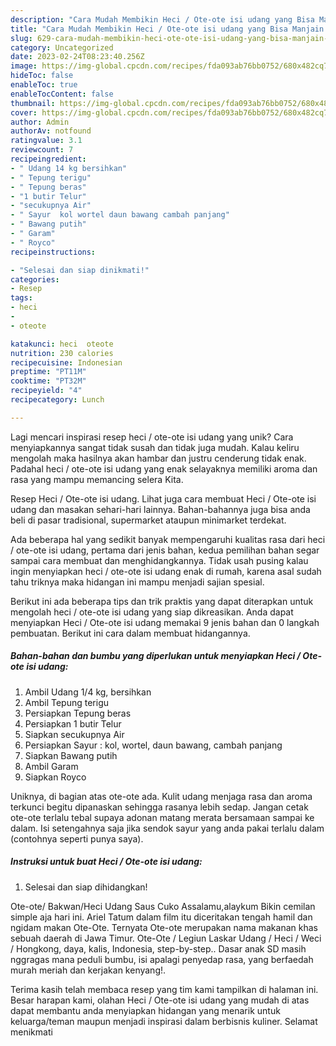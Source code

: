 ```yaml
---
description: "Cara Mudah Membikin Heci / Ote-ote isi udang yang Bisa Manjain Lidah"
title: "Cara Mudah Membikin Heci / Ote-ote isi udang yang Bisa Manjain Lidah"
slug: 629-cara-mudah-membikin-heci-ote-ote-isi-udang-yang-bisa-manjain-lidah
category: Uncategorized
date: 2023-02-24T08:23:40.256Z
image: https://img-global.cpcdn.com/recipes/fda093ab76bb0752/680x482cq70/heci-ote-ote-isi-udang-foto-resep-utama.jpg
hideToc: false
enableToc: true
enableTocContent: false
thumbnail: https://img-global.cpcdn.com/recipes/fda093ab76bb0752/680x482cq70/heci-ote-ote-isi-udang-foto-resep-utama.jpg
cover: https://img-global.cpcdn.com/recipes/fda093ab76bb0752/680x482cq70/heci-ote-ote-isi-udang-foto-resep-utama.jpg
author: Admin
authorAv: notfound
ratingvalue: 3.1
reviewcount: 7
recipeingredient:
- " Udang 14 kg bersihkan"
- " Tepung terigu"
- " Tepung beras"
- "1 butir Telur"
- "secukupnya Air"
- " Sayur  kol wortel daun bawang cambah panjang"
- " Bawang putih"
- " Garam"
- " Royco"
recipeinstructions:

- "Selesai dan siap dinikmati!"
categories:
- Resep
tags:
- heci
- 
- oteote

katakunci: heci  oteote 
nutrition: 230 calories
recipecuisine: Indonesian
preptime: "PT11M"
cooktime: "PT32M"
recipeyield: "4"
recipecategory: Lunch

---
```





Lagi mencari inspirasi resep heci / ote-ote isi udang yang unik? Cara menyiapkannya sangat tidak susah dan tidak juga mudah. Kalau keliru mengolah maka hasilnya akan hambar dan justru cenderung tidak enak. Padahal heci / ote-ote isi udang yang enak selayaknya memiliki aroma dan rasa yang mampu memancing selera Kita.





Resep Heci / Ote-ote isi udang. Lihat juga cara membuat Heci / Ote-ote isi udang dan masakan sehari-hari lainnya. Bahan-bahannya juga bisa anda beli di pasar tradisional, supermarket ataupun minimarket terdekat.

Ada beberapa hal yang sedikit banyak mempengaruhi kualitas rasa dari heci / ote-ote isi udang, pertama dari jenis bahan, kedua pemilihan bahan segar sampai cara membuat dan menghidangkannya. Tidak usah pusing kalau ingin menyiapkan heci / ote-ote isi udang enak di rumah, karena asal sudah tahu triknya maka hidangan ini mampu menjadi sajian spesial.






Berikut ini ada beberapa tips dan trik praktis yang dapat diterapkan untuk mengolah heci / ote-ote isi udang yang siap dikreasikan. Anda dapat menyiapkan Heci / Ote-ote isi udang memakai 9 jenis bahan dan 0 langkah pembuatan. Berikut ini cara dalam membuat hidangannya.

<!--inarticleads1-->

##### Bahan-bahan dan bumbu yang diperlukan untuk menyiapkan Heci / Ote-ote isi udang:

1. Ambil  Udang 1/4 kg, bersihkan
1. Ambil  Tepung terigu
1. Persiapkan  Tepung beras
1. Persiapkan 1 butir Telur
1. Siapkan secukupnya Air
1. Persiapkan  Sayur : kol, wortel, daun bawang, cambah panjang
1. Siapkan  Bawang putih
1. Ambil  Garam
1. Siapkan  Royco


Uniknya, di bagian atas ote-ote ada. Kulit udang menjaga rasa dan aroma terkunci begitu dipanaskan sehingga rasanya lebih sedap. Jangan cetak ote-ote terlalu tebal supaya adonan matang merata bersamaan sampai ke dalam. Isi setengahnya saja jika sendok sayur yang anda pakai terlalu dalam (contohnya seperti punya saya). 

<!--inarticleads2-->

##### Instruksi untuk buat Heci / Ote-ote isi udang:


1. Selesai dan siap dihidangkan!

Ote-ote/ Bakwan/Heci Udang Saus Cuko Assalamu,alaykum Bikin cemilan simple aja hari ini. Ariel Tatum dalam film itu diceritakan tengah hamil dan ngidam makan Ote-Ote. Ternyata Ote-ote merupakan nama makanan khas sebuah daerah di Jawa Timur. Ote-Ote / Legiun Laskar Udang / Heci / Weci / Hongkong, daya, kalis, Indonesia, step-by-step.. Dasar anak SD masih nggragas mana peduli bumbu, isi apalagi penyedap rasa, yang berfaedah murah meriah dan kerjakan kenyang!. 

Terima kasih telah membaca resep yang tim kami tampilkan di halaman ini. Besar harapan kami, olahan Heci / Ote-ote isi udang yang mudah di atas dapat membantu anda menyiapkan hidangan yang menarik untuk keluarga/teman maupun menjadi inspirasi dalam berbisnis kuliner. Selamat menikmati
